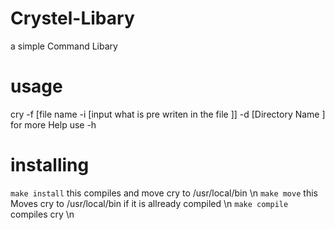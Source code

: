 # Crystel-Libary
a simple Command Libary 

# usage

cry -f [file name -i [input what is pre writen in the file ]] -d [Directory Name ]
for more Help use -h

# installing

`make install` this compiles and move cry to /usr/local/bin \n
`make move` this Moves cry to /usr/local/bin if it is allready compiled \n
`make compile` compiles cry \n

